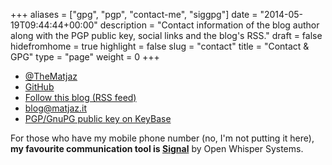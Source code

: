 +++
aliases      = ["gpg", "pgp", "contact-me", "siggpg"]
date         = "2014-05-19T09:44:44+00:00"
description  = "Contact information of the blog author along with the PGP public key, social links and the blog's RSS."
draft        = false
hidefromhome = true
highlight    = false
slug         = "contact"
title        = "Contact & GPG"
type         = "page"
weight       = 0
+++

- [@TheMatjaz](https://twitter.com/TheMatjaz)
- [GitHub](https://github.com/TheMatjaz)
- [Follow this blog (RSS feed)](/index.xml)
- [blog@matjaz.it](mailto:blog@matjaz.it)
- [PGP/GnuPG public key on KeyBase](https://keybase.io/TheMatjaz)

For those who have my mobile phone number (no, I'm not putting it here), **my
favourite communication tool is [Signal](https://whispersystems.org/)** by
Open Whisper Systems.
